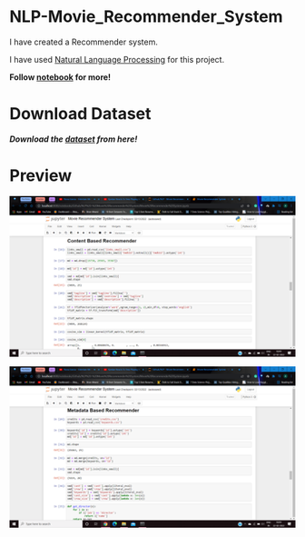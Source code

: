 # NLP-Movie_Recommender_System

I have created a Recommender system.

I have used [Natural Language Processing]() for this project.

**Follow [notebook]() for more!**

# Download Dataset

***Download the [dataset](https://www.kaggle.com/code/rounakbanik/movie-recommender-systems/data) from here!***

# Preview

![Image1](https://github.com/Anuragtsl/NLP-Movie_Recommender_System/blob/main/images/1.png)

![Image2](https://github.com/Anuragtsl/NLP-Movie_Recommender_System/blob/main/images/2.png)
